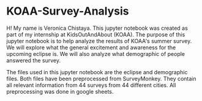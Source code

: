 # KOAA-Survey-Analysis

H! My name is Veronica Chistaya. This jupyter notebook was created as part of my internship at KidsOutAndAbout (KOAA). The purpose of this jupyter notebook is to help analyze the results of KOAA's summer survey. We will explore what the general excitement and awareness for the upcoming eclipse is. We will also analyze what demographic of people answered the survey.

The files used in this jupyter notebook are the eclipse and demographic files. Both files have been preprocessed from SurveyMonkey. They contain all relevant information from 44 surveys from 44 different cities. All preprocessing was done in google sheets.
